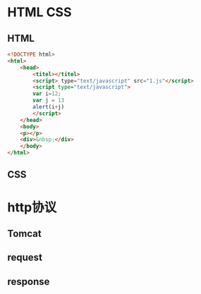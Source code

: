 # HTML CSS

## HTML

```html
<!DOCTYPE html>
<html>
	<head>
    	<titel></titel>
        <script> type="text/javascript" src="1.js"</script>
        <script type="text/javascript">
        var i=12;
        var j = 13
        alert(i+j)
        </script>
    </head>
    <body>
    <p></p>
    <div>&nbsp;</div>         
    </body>
</html>

```

## CSS





# http协议

## Tomcat

## request

## response